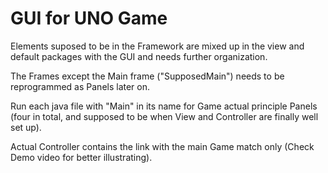 # GUI for UNO Game

Elements suposed to be in the Framework are mixed up in the view and default packages with the GUI and needs further organization.

The Frames except the Main frame ("SupposedMain") needs to be reprogrammed as Panels later on.

Run each java file with "Main" in its name for Game actual principle Panels (four in total, and supposed to be when View and Controller are finally well set up).

Actual Controller contains the link with the main Game match only (Check Demo video for better illustrating).